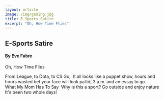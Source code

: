 ```yaml
---
layout: article
image: /img/gaming.jpg
title: E-Sports Satire
excerpt: "Oh, How Time Flies"
---
```


<h2>E-Sports Satire</h2>
<h4>By Eve Fabre</h4>

Oh, How Time Flies

From League, to Dota, to CS Go, 
It all looks like a puppet show,
hours and hours wasted
bet your face will look pallid,
3 a.m. and an essay to go.  	
What My Mom Has To Say 
Why is this a sport?
Go outside and enjoy nature
It's been two whole days!

<!--<hr style="color:black; border-width:2px; border-color:black; margin: 0px; margin-top: 30px; padding-bottom: 10px;">-->

